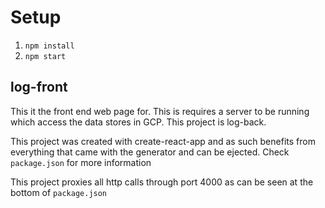# Setup
1. `npm install`
2. `npm start` 

## log-front
This it the front end web page for. This is requires a server to be running which access the data
stores in GCP. This project is log-back.

This project was created with create-react-app and as such benefits from everything that came with
the generator and can be ejected. Check `package.json` for more information

This project proxies all http calls through port 4000 as can be seen at the bottom of `package.json`
